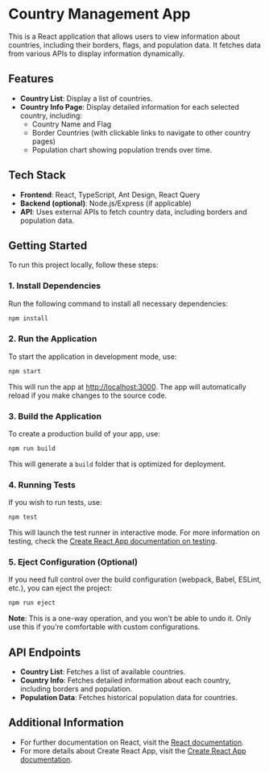 # Country Management App

This is a React application that allows users to view information about countries, including their borders, flags, and population data. It fetches data from various APIs to display information dynamically.

## Features

- **Country List**: Display a list of countries.
- **Country Info Page**: Display detailed information for each selected country, including:
    - Country Name and Flag
    - Border Countries (with clickable links to navigate to other country pages)
    - Population chart showing population trends over time.

## Tech Stack

- **Frontend**: React, TypeScript, Ant Design, React Query
- **Backend (optional)**: Node.js/Express (if applicable)
- **API**: Uses external APIs to fetch country data, including borders and population data.

## Getting Started

To run this project locally, follow these steps:


### 1. Install Dependencies

Run the following command to install all necessary dependencies:

```bash
npm install
```

### 2. Run the Application

To start the application in development mode, use:

```bash
npm start
```

This will run the app at [http://localhost:3000](http://localhost:3000). The app will automatically reload if you make changes to the source code.

### 3. Build the Application

To create a production build of your app, use:

```bash
npm run build
```

This will generate a `build` folder that is optimized for deployment.

### 4. Running Tests

If you wish to run tests, use:

```bash
npm test
```

This will launch the test runner in interactive mode. For more information on testing, check the [Create React App documentation on testing](https://facebook.github.io/create-react-app/docs/running-tests).

### 5. Eject Configuration (Optional)

If you need full control over the build configuration (webpack, Babel, ESLint, etc.), you can eject the project:

```bash
npm run eject
```

**Note**: This is a one-way operation, and you won’t be able to undo it. Only use this if you’re comfortable with custom configurations.

## API Endpoints

- **Country List**: Fetches a list of available countries.
- **Country Info**: Fetches detailed information about each country, including borders and population.
- **Population Data**: Fetches historical population data for countries.

## Additional Information

- For further documentation on React, visit the [React documentation](https://reactjs.org/).
- For more details about Create React App, visit the [Create React App documentation](https://facebook.github.io/create-react-app/docs/getting-started).